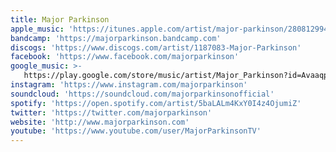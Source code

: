 ```yaml
---
title: Major Parkinson
apple_music: 'https://itunes.apple.com/artist/major-parkinson/280812994'
bandcamp: 'https://majorparkinson.bandcamp.com'
discogs: 'https://www.discogs.com/artist/1187083-Major-Parkinson'
facebook: 'https://www.facebook.com/majorparkinson'
google_music: >-
   https://play.google.com/store/music/artist/Major_Parkinson?id=Avaaqpp7vkocyqo6b7vxfbfr4ya
instagram: 'https://www.instagram.com/majorparkinson'
soundcloud: 'https://soundcloud.com/majorparkinsonofficial'
spotify: 'https://open.spotify.com/artist/5baLALm4KxY0I4z4OjumiZ'
twitter: 'https://twitter.com/majorparkinson'
website: 'http://www.majorparkinson.com'
youtube: 'https://www.youtube.com/user/MajorParkinsonTV'
---
```

